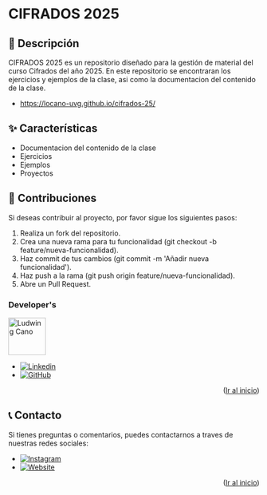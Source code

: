 <!--
PROJECT NAME
-->

# CIFRADOS 2025
<a id="readme-top"></a>

<!--
PROJECT DESCRIPTION
-->
## 📜 Descripción

CIFRADOS 2025 es un repositorio diseñado para la gestión de material del curso Cifrados del año 2025. En este repositorio se encontraran los ejercicios y ejemplos de la clase, asi como la documentacion del contenido de la clase.

* https://locano-uvg.github.io/cifrados-25/


## ✨ Características
- Documentacion del contenido de la clase
- Ejercicios
- Ejemplos
- Proyectos



## 👥 Contribuciones
Si deseas contribuir al proyecto, por favor sigue los siguientes pasos:
1. Realiza un fork del repositorio.
2.	Crea una nueva rama para tu funcionalidad (git checkout -b feature/nueva-funcionalidad).
3.	Haz commit de tus cambios (git commit -m 'Añadir nueva funcionalidad').
4.	Haz push a la rama (git push origin feature/nueva-funcionalidad).
5.	Abre un Pull Request.

### Developer's

<a href="https://github.com/locano">
  <img width='75' src="https://avatars.githubusercontent.com/u/16949087?v=4" alt="Ludwing Cano" />
</a>

* [![Linkedin][Linkedin]][Linkedin-lud]
* [![GitHub][GitHub]][GitHub-lud]

<p align="right">(<a href="#readme-top">Ir al inicio</a>)</p>

## 📞 Contacto
Si tienes preguntas o comentarios, puedes contactarnos a traves de nuestras redes sociales:

* [![Instagram][Instagram]][Instagram-url]
* [![Website][Website]][Website-url]

<p align="right">(<a href="#readme-top">Ir al inicio</a>)</p>



<!-- MARKDOWN LINKS & IMAGES -->
[Redux]: https://img.shields.io/badge/Redux-764ABC?style=flat&logo=redux&logoColor=white
[Redux-url]: https://redux.js.org/
[Next.js]: https://img.shields.io/badge/next.js-000000?style=for-the-badge&logo=nextdotjs&logoColor=white
[Next-url]: https://nextjs.org/
[React.js]: https://img.shields.io/badge/React-20232A?style=for-the-badge&logo=react&logoColor=61DAFB
[React-url]: https://reactjs.org/
[Bootstrap.com]: https://img.shields.io/badge/Bootstrap-563D7C?style=for-the-badge&logo=bootstrap&logoColor=white
[Bootstrap-url]: https://getbootstrap.com
[MongoDB]: https://img.shields.io/badge/MongoDB-47A248?style=flat&logo=mongodb&logoColor=white
[MongoDB-url]: https://www.npmjs.com/package/mongodb
[Node.js]: https://img.shields.io/badge/Node.js-339933?style=flat&logo=node.js&logoColor=white
[Node-url]: https://nodejs.org/en/
[Reveal-js]: https://img.shields.io/badge/Reveal.js-339933?style=flat&logo=reveal.js&logoColor=white
[Reveal-url]: https://revealjs.com/
[Python]: https://img.shields.io/badge/Python-3776AB?style=flat&logo=python&logoColor=white
[Python-url]: https://www.python.org/
[Instagram]: https://img.shields.io/badge/Instagram-E4405F?style=flat&logo=instagram&logoColor=white
[Instagram-url]: https://www.instagram.com/ludwing238/
[Instagram]: https://img.shields.io/badge/Instagram-E4405F?style=flat&logo=instagram&logoColor=white
[Instagram-url]: https://www.instagram.com/ludwing238/
[Website]: https://img.shields.io/website?url=https://lc2tech.com/
[Website-url]: https://lc2tech.com/
[AntDesign]: https://img.shields.io/badge/-Ant%20Design-333333?style=flat&logo=ant-design&logoColor=0170FE
[AntDesign-url]: https://ant.design/
[Chartjs]: https://img.shields.io/badge/chart.js-F5788D.svg?style=for-the-badge&logo=chart.js&logoColor=white
[Chartjs-url]: https://github.com/reactchartjs/react-chartjs-2
[Linkedin-lud]: https://www.linkedin.com/in/ludwing-cano238
[Linkedin]: https://img.shields.io/badge/-LinkedIn-black.svg?style=for-the-badge&logo=linkedin&colorB=555
[Github-lud]: https://github.com/locano
[GitHub]: https://img.shields.io/badge/github-%23121011.svg?style=for-the-badge&logo=github&logoColor=white